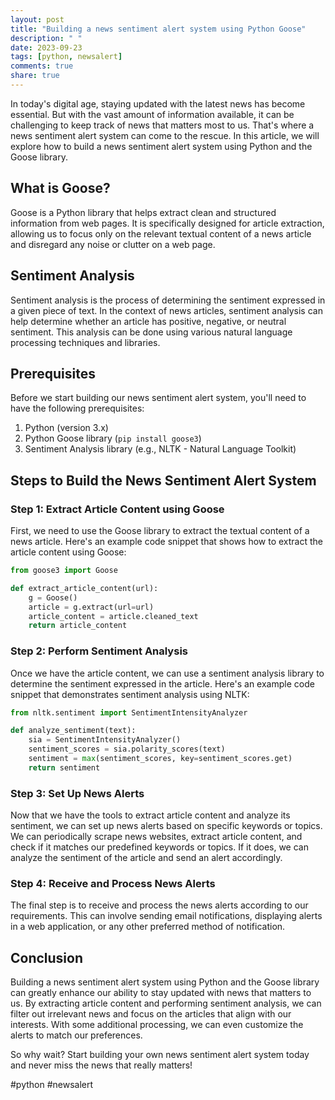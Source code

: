 ```yaml
---
layout: post
title: "Building a news sentiment alert system using Python Goose"
description: " "
date: 2023-09-23
tags: [python, newsalert]
comments: true
share: true
---
```


In today's digital age, staying updated with the latest news has become essential. But with the vast amount of information available, it can be challenging to keep track of news that matters most to us. That's where a news sentiment alert system can come to the rescue. In this article, we will explore how to build a news sentiment alert system using Python and the Goose library.

## What is Goose?

Goose is a Python library that helps extract clean and structured information from web pages. It is specifically designed for article extraction, allowing us to focus only on the relevant textual content of a news article and disregard any noise or clutter on a web page.

## Sentiment Analysis

Sentiment analysis is the process of determining the sentiment expressed in a given piece of text. In the context of news articles, sentiment analysis can help determine whether an article has positive, negative, or neutral sentiment. This analysis can be done using various natural language processing techniques and libraries.

## Prerequisites

Before we start building our news sentiment alert system, you'll need to have the following prerequisites:

1. Python (version 3.x)
2. Python Goose library (`pip install goose3`)
3. Sentiment Analysis library (e.g., NLTK - Natural Language Toolkit)

## Steps to Build the News Sentiment Alert System

### Step 1: Extract Article Content using Goose

First, we need to use the Goose library to extract the textual content of a news article. Here's an example code snippet that shows how to extract the article content using Goose:

```python
from goose3 import Goose

def extract_article_content(url):
    g = Goose()
    article = g.extract(url=url)
    article_content = article.cleaned_text
    return article_content
```

### Step 2: Perform Sentiment Analysis

Once we have the article content, we can use a sentiment analysis library to determine the sentiment expressed in the article. Here's an example code snippet that demonstrates sentiment analysis using NLTK:

```python
from nltk.sentiment import SentimentIntensityAnalyzer

def analyze_sentiment(text):
    sia = SentimentIntensityAnalyzer()
    sentiment_scores = sia.polarity_scores(text)
    sentiment = max(sentiment_scores, key=sentiment_scores.get)
    return sentiment
```

### Step 3: Set Up News Alerts

Now that we have the tools to extract article content and analyze its sentiment, we can set up news alerts based on specific keywords or topics. We can periodically scrape news websites, extract article content, and check if it matches our predefined keywords or topics. If it does, we can analyze the sentiment of the article and send an alert accordingly.

### Step 4: Receive and Process News Alerts

The final step is to receive and process the news alerts according to our requirements. This can involve sending email notifications, displaying alerts in a web application, or any other preferred method of notification.

## Conclusion

Building a news sentiment alert system using Python and the Goose library can greatly enhance our ability to stay updated with news that matters to us. By extracting article content and performing sentiment analysis, we can filter out irrelevant news and focus on the articles that align with our interests. With some additional processing, we can even customize the alerts to match our preferences.

So why wait? Start building your own news sentiment alert system today and never miss the news that really matters!

#python #newsalert